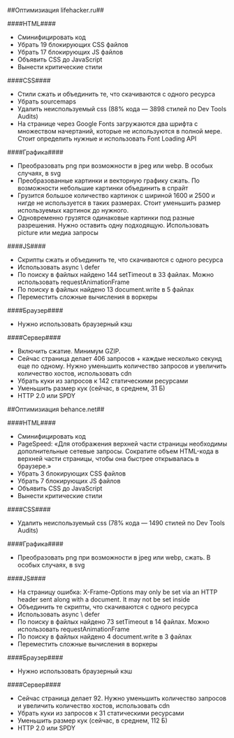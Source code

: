 ##Оптимизиация lifehacker.ru##

####HTML####
* Сминифицировать код
* Убрать 19 блокирующих CSS файлов
* Убрать 17 блокирующих JS файлов
* Объявить CSS до JavaScript
* Вынести критические стили

####CSS####
* Стили сжать и объединить те, что скачиваются с одного ресурса
* Убрать sourcemaps
* Удалить неиспользуемый css (88% кода — 3898 стилей по Dev Tools Audits)
* На странице через Google Fonts загружаются два шрифта c множеством начертаний, которые не используются в полной мере. Стоит определить нужные и использовать Font Loading API


####Графика####
* Преобразовать png при возможности в jpeg или webp. В особых случаях, в svg
* Преобразованные картинки и векторную графику сжать. По возможности небольшие картинки объединить в спрайт 
* Грузится большое количество картинок с шириной 1600 и 2500 и нигде не используется в таких размерах. Стоит уменьшить размер используемых картинок до нужного.
* Одновременно грузятся одинаковые картинки под разные разрешения. Нужно оставить одну подходящую. Использовать picture или медиа запросы


####JS####
* Скрипты сжать и объединить те, что скачиваются с одного ресурса
* Использовать async \ defer
* По поиску в файлых найдено 144 setTimeout в 33 файлах. Можно использовать requestAnimationFrame
* По поиску в файлых найдено 13 document.write в 5 файлах
* Переместить сложные вычисления в воркеры

####Браузер####
* Нужно использовать браузерный кэш

####Сервер####
* Включить сжатие. Минимум GZIP.
* Сейчас страница делает 406 запросов + каждые несколько секунд еще по одному. Нужно уменьшить количество запросов и увеличить количество хостов, использовать cdn
* Убрать куки из запросов к 142 статическими ресурсами
* Уменьшить размер кук (сейчас, в среднем, 31 Б)
* HTTP 2.0 или SPDY





##Оптимизиация behance.net##

####HTML####
* Сминифицировать код
* PageSpeed: «Для отображения верхней части страницы необходимы дополнительные сетевые запросы. Сократите объем HTML-кода в верхней части страницы, чтобы она быстрее открывалась в браузере.»
* Убрать 3 блокирующих CSS файлов
* Убрать 7 блокирующих JS файлов
* Объявить CSS до JavaScript
* Вынести критические стили

####CSS####
* Удалить неиспользуемый css (78% кода — 1490 стилей по Dev Tools Audits)

####Графика####
* Преобразовать png при возможности в jpeg или webp, сжать. В особых случаях, в svg

####JS####
* На страницу ошибка: X-Frame-Options may only be set via an HTTP header sent along with a document. It may not be set inside <meta>
* Объединить те скрипты, что скачиваются с одного ресурса
* Использовать async \ defer
* По поиску в файлых найдено 73 setTimeout в 14 файлах. Можно использовать requestAnimationFrame
* По поиску в файлых найдено 4 document.write в 3 файлах
* Переместить сложные вычисления в воркеры

####Браузер####
* Нужно использовать браузерный кэш

####Сервер####
* Сейчас страница делает 92. Нужно уменьшить количество запросов и увеличить количество хостов, использовать cdn
* Убрать куки из запросов к 31 статическими ресурсами
* Уменьшить размер кук (сейчас, в среднем, 112 Б)
* HTTP 2.0 или SPDY
